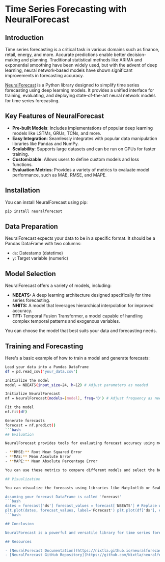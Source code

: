 # Time Series Forecasting with NeuralForecast

## Introduction

Time series forecasting is a critical task in various domains such as finance, retail, energy, and more. Accurate predictions enable better decision-making and planning. Traditional statistical methods like ARIMA and exponential smoothing have been widely used, but with the advent of deep learning, neural network-based models have shown significant improvements in forecasting accuracy.

[NeuralForecast](https://github.com/Nixtla/neuralforecast) is a Python library designed to simplify time series forecasting using deep learning models. It provides a unified interface for training, evaluating, and deploying state-of-the-art neural network models for time series forecasting.

## Key Features of NeuralForecast

- **Pre-built Models**: Includes implementations of popular deep learning models like LSTMs, GRUs, TCNs, and more.
- **Easy Integration**: Seamlessly integrates with popular data manipulation libraries like Pandas and NumPy.
- **Scalability**: Supports large datasets and can be run on GPUs for faster training.
- **Customizable**: Allows users to define custom models and loss functions.
- **Evaluation Metrics**: Provides a variety of metrics to evaluate model performance, such as MAE, RMSE, and MAPE.

## Installation

You can install NeuralForecast using pip:

```bash
pip install neuralforecast
```
## Data Preparation

NeuralForecast expects your data to be in a specific format. It should be a Pandas DataFrame with two columns:

- `ds`: Datestamp (datetime)
- `y`: Target variable (numeric)

## Model Selection

NeuralForecast offers a variety of models, including:

- **NBEATS:** A deep learning architecture designed specifically for time series forecasting.
- **NHITS:** A model that leverages hierarchical interpolation for improved accuracy.
- **TFT:** Temporal Fusion Transformer, a model capable of handling complex temporal patterns and exogenous variables.

You can choose the model that best suits your data and forecasting needs.

## Training and Forecasting

Here's a basic example of how to train a model and generate forecasts:
```bash
Load your data into a Pandas DataFrame
df = pd.read_csv('your_data.csv')

Initialize the model
model = NBEATS(input_size=24, h=12) # Adjust parameters as needed

Initialize NeuralForecast
nf = NeuralForecast(models=[model], freq='D') # Adjust frequency as needed

Fit the model
nf.fit(df)

Generate forecasts
forecast = nf.predict()
```bash
## Evaluation

NeuralForecast provides tools for evaluating forecast accuracy using metrics such as:

- **RMSE:** Root Mean Squared Error
- **MAE:** Mean Absolute Error
- **MAPE:** Mean Absolute Percentage Error

You can use these metrics to compare different models and select the best one for your task.

## Visualization

You can visualize the forecasts using libraries like Matplotlib or Seaborn. Here's an example using Matplotlib:

Assuming your forecast DataFrame is called 'forecast'
```bash
dates = forecast['ds'] forecast_values = forecast['NBEATS'] # Replace with your model name
plt.plot(dates, forecast_values, label='Forecast') plt.plot(df['ds'], df['y'], label='Actual') plt.legend() plt.show()
```bash

## Conclusion

NeuralForecast is a powerful and versatile library for time series forecasting. It offers a wide range of models, a user-friendly interface, and tools for evaluation and visualization. By leveraging NeuralForecast, you can build accurate and reliable forecasting models for your specific needs.

## Resources

- [NeuralForecast Documentation](https://nixtla.github.io/neuralforecast/)
- [NeuralForecast GitHub Repository](https://github.com/Nixtla/neuralforecast)
